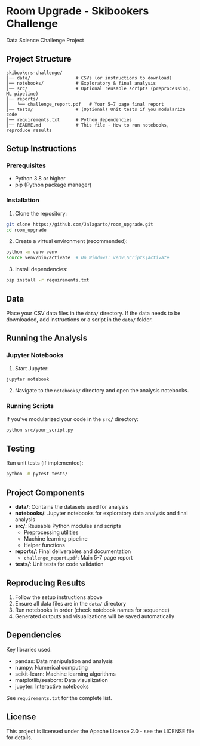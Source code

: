 # Room Upgrade - Skibookers Challenge
Data Science Challenge Project

## Project Structure

```
skibookers-challenge/
│── data/                 # CSVs (or instructions to download)
│── notebooks/            # Exploratory & final analysis
│── src/                  # Optional reusable scripts (preprocessing, ML pipeline)
│── reports/
│   └── challenge_report.pdf   # Your 5–7 page final report
│── tests/                # (Optional) Unit tests if you modularize code
│── requirements.txt      # Python dependencies
│── README.md             # This file - How to run notebooks, reproduce results
```

## Setup Instructions

### Prerequisites
- Python 3.8 or higher
- pip (Python package manager)

### Installation

1. Clone the repository:
```bash
git clone https://github.com/Jalagarto/room_upgrade.git
cd room_upgrade
```

2. Create a virtual environment (recommended):
```bash
python -m venv venv
source venv/bin/activate  # On Windows: venv\Scripts\activate
```

3. Install dependencies:
```bash
pip install -r requirements.txt
```

## Data

Place your CSV data files in the `data/` directory. If the data needs to be downloaded, add instructions or a script in the `data/` folder.

## Running the Analysis

### Jupyter Notebooks

1. Start Jupyter:
```bash
jupyter notebook
```

2. Navigate to the `notebooks/` directory and open the analysis notebooks.

### Running Scripts

If you've modularized your code in the `src/` directory:
```bash
python src/your_script.py
```

## Testing

Run unit tests (if implemented):
```bash
python -m pytest tests/
```

## Project Components

- **data/**: Contains the datasets used for analysis
- **notebooks/**: Jupyter notebooks for exploratory data analysis and final analysis
- **src/**: Reusable Python modules and scripts
  - Preprocessing utilities
  - Machine learning pipeline
  - Helper functions
- **reports/**: Final deliverables and documentation
  - `challenge_report.pdf`: Main 5-7 page report
- **tests/**: Unit tests for code validation

## Reproducing Results

1. Follow the setup instructions above
2. Ensure all data files are in the `data/` directory
3. Run notebooks in order (check notebook names for sequence)
4. Generated outputs and visualizations will be saved automatically

## Dependencies

Key libraries used:
- pandas: Data manipulation and analysis
- numpy: Numerical computing
- scikit-learn: Machine learning algorithms
- matplotlib/seaborn: Data visualization
- jupyter: Interactive notebooks

See `requirements.txt` for the complete list.

## License

This project is licensed under the Apache License 2.0 - see the LICENSE file for details.
